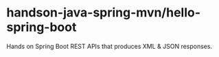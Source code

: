 # handson-java-spring-mvn/hello-spring-boot
Hands on Spring Boot REST APIs that produces XML & JSON responses.
